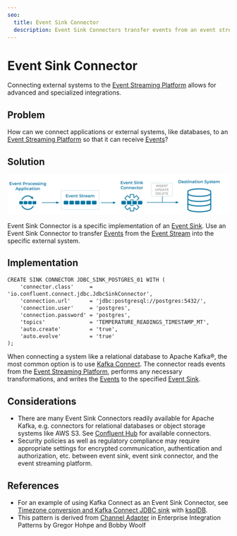 ```yaml
---
seo:
  title: Event Sink Connector
  description: Event Sink Connectors transfer events from an event stream into a specific external system
---
```


# Event Sink Connector
Connecting external systems to the [Event Streaming Platform](../event-stream/event-streaming-platform.md) allows for advanced and specialized integrations. 

## Problem
How can we connect applications or external systems, like databases, to an [Event Streaming Platform](../event-stream/event-streaming-platform.md) so that it can receive [Events](../event/event.md)?

## Solution
![event-sink-connector](../img/event-sink-connector.svg)

Event Sink Connector is a specific implementation of an [Event Sink](event-sink.md). Use an Event Sink Connector to transfer [Events](../event/event.md) from the [Event Stream](../event-stream/event-stream.md) into the specific external system. 

## Implementation
```
CREATE SINK CONNECTOR JDBC_SINK_POSTGRES_01 WITH (
    'connector.class'     = 'io.confluent.connect.jdbc.JdbcSinkConnector',
    'connection.url'      = 'jdbc:postgresql://postgres:5432/',
    'connection.user'     = 'postgres',
    'connection.password' = 'postgres',
    'topics'              = 'TEMPERATURE_READINGS_TIMESTAMP_MT',
    'auto.create'         = 'true',
    'auto.evolve'         = 'true'
);
```

When connecting a system like a relational database to Apache Kafka®, the most common option is to use [Kafka Connect](https://docs.confluent.io/platform/current/connect/index.html). The connector reads events from the [Event Streaming Platform](../event-stream/event-streaming-platform.md), performs any necessary transformations, and writes the [Events](../event/event.md) to the specified [Event Sink](../event-sink/event-sink.md).

## Considerations
* There are many Event Sink Connectors readily available for Apache Kafka, e.g. connectors for relational databases or object storage systems like AWS S3.  See [Confluent Hub](https://www.confluent.io/hub/) for available connectors.
* Security policies as well as regulatory compliance may require appropriate settings for encrypted communication, authentication and authorization, etc. between event sink, event sink connector, and the event streaming platform.

## References
* For an example of using Kafka Connect as an Event Sink Connector, see [Timezone conversion and Kafka Connect JDBC sink](https://kafka-tutorials.confluent.io/connect-sink-timestamp/ksql.html) with [ksqlDB](https://ksqldb.io/).
* This pattern is derived from [Channel Adapter](https://www.enterpriseintegrationpatterns.com/patterns/messaging/ChannelAdapter.html) in Enterprise Integration Patterns by Gregor Hohpe and Bobby Woolf
